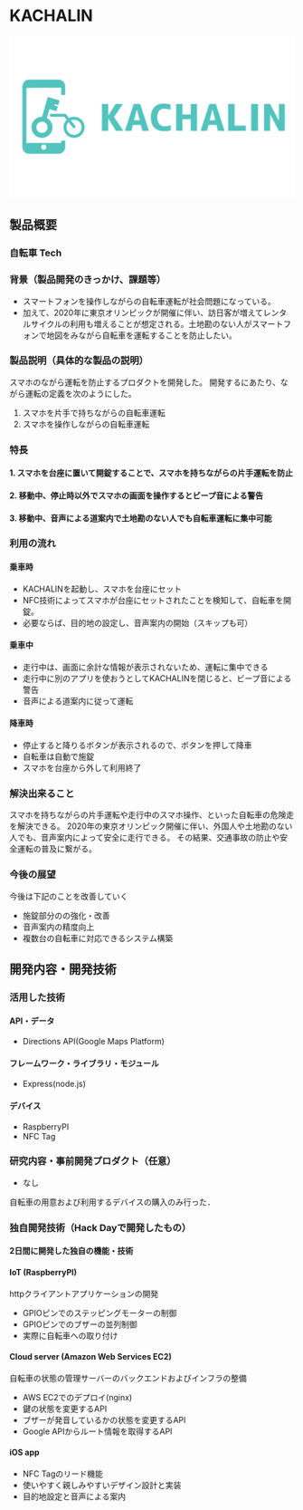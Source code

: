 # KACHALIN

[![KACAHLIN](kachalin_title.PNG)](https://www.youtube.com/watch?v=G5rULR53uMk)

## 製品概要
### 自転車 Tech

### 背景（製品開発のきっかけ、課題等）
- スマートフォンを操作しながらの自転車運転が社会問題になっている。
- 加えて、2020年に東京オリンピックが開催に伴い、訪日客が増えてレンタルサイクルの利用も増えることが想定される。土地勘のない人がスマートフォンで地図をみながら自転車を運転することを防止したい。

### 製品説明（具体的な製品の説明）
スマホのながら運転を防止するプロダクトを開発した。
開発するにあたり、ながら運転の定義を次のようにした。
1. スマホを片手で持ちながらの自転車運転
2. スマホを操作しながらの自転車運転

### 特長

#### 1. スマホを台座に置いて開錠することで、スマホを持ちながらの片手運転を防止

#### 2. 移動中、停止時以外でスマホの画面を操作するとビープ音による警告

#### 3. 移動中、音声による道案内で土地勘のない人でも自転車運転に集中可能

### 利用の流れ

#### 乗車時
- KACHALINを起動し、スマホを台座にセット
- NFC技術によってスマホが台座にセットされたことを検知して、自転車を開錠。
- 必要ならば、目的地の設定し、音声案内の開始（スキップも可）

#### 乗車中
- 走行中は、画面に余計な情報が表示されないため、運転に集中できる
- 走行中に別のアプリを使おうとしてKACHALINを閉じると、ビープ音による警告
- 音声による道案内に従って運転

#### 降車時
- 停止すると降りるボタンが表示されるので、ボタンを押して降車
- 自転車は自動で施錠
- スマホを台座から外して利用終了

### 解決出来ること
スマホを持ちながらの片手運転や走行中のスマホ操作、といった自転車の危険走を解決できる。
2020年の東京オリンピック開催に伴い、外国人や土地勘のない人でも、音声案内によって安全に走行できる。
その結果、交通事故の防止や安全運転の普及に繋がる。

### 今後の展望
今後は下記のことを改善していく
- 施錠部分のの強化・改善
- 音声案内の精度向上
- 複数台の自転車に対応できるシステム構築

## 開発内容・開発技術
### 活用した技術
#### API・データ
* Directions API(Google Maps Platform)

#### フレームワーク・ライブラリ・モジュール
* Express(node.js)

#### デバイス
* RaspberryPI
* NFC Tag

### 研究内容・事前開発プロダクト（任意）
* なし

自転車の用意および利用するデバイスの購入のみ行った．

### 独自開発技術（Hack Dayで開発したもの）
#### 2日間に開発した独自の機能・技術

#### IoT (RaspberryPI)
httpクライアントアプリケーションの開発
* GPIOピンでのステッピングモーターの制御
* GPIOピンでのブザーの並列制御
* 実際に自転車への取り付け

#### Cloud server (Amazon Web Services EC2)
自転車の状態の管理サーバーのバックエンドおよびインフラの整備
* AWS EC2でのデプロイ(nginx)
* 鍵の状態を変更するAPI
* ブザーが発音しているかの状態を変更するAPI
* Google APIからルート情報を取得するAPI

#### iOS app
* NFC Tagのリード機能
* 使いやすく親しみやすいデザイン設計と実装
* 目的地設定と音声による案内

